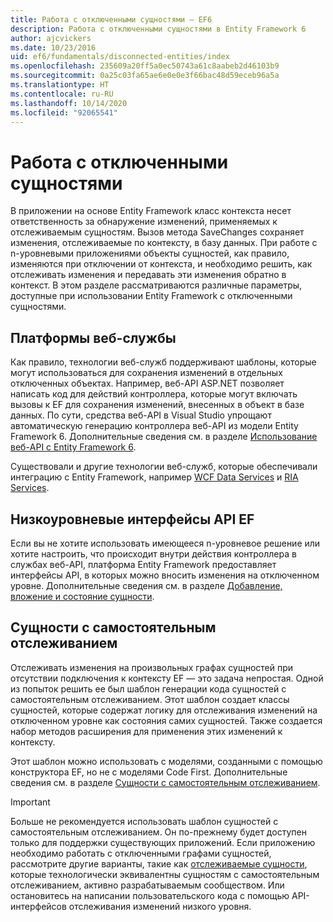 ```yaml
---
title: Работа с отключенными сущностями — EF6
description: Работа с отключенными сущностями в Entity Framework 6
author: ajcvickers
ms.date: 10/23/2016
uid: ef6/fundamentals/disconnected-entities/index
ms.openlocfilehash: 235609a20ff5a0ec50743a61c8aabeb2d46103b9
ms.sourcegitcommit: 0a25c03fa65ae6e0e0e3f66bac48d59eceb96a5a
ms.translationtype: HT
ms.contentlocale: ru-RU
ms.lasthandoff: 10/14/2020
ms.locfileid: "92065541"
---
```

# <a name="working-with-disconnected-entities"></a>Работа с отключенными сущностями

В приложении на основе Entity Framework класс контекста несет ответственность за обнаружение изменений, применяемых к отслеживаемым сущностям. Вызов метода SaveChanges сохраняет изменения, отслеживаемые по контексту, в базу данных. При работе с n-уровневыми приложениями объекты сущностей, как правило, изменяются при отключении от контекста, и необходимо решить, как отслеживать изменения и передавать эти изменения обратно в контекст. В этом разделе рассматриваются различные параметры, доступные при использовании Entity Framework с отключенными сущностями.

## <a name="web-service-frameworks"></a>Платформы веб-службы

Как правило, технологии веб-служб поддерживают шаблоны, которые могут использоваться для сохранения изменений в отдельных отключенных объектах. Например, веб-API ASP.NET позволяет написать код для действий контроллера, которые могут включать вызовы к EF для сохранения изменений, внесенных в объект в базе данных. По сути, средства веб-API в Visual Studio упрощают автоматическую генерацию контроллера веб-API из модели Entity Framework 6. Дополнительные сведения см. в разделе [Использование веб-API с Entity Framework 6](/aspnet/web-api/overview/data/using-web-api-with-entity-framework/).

Существовали и другие технологии веб-служб, которые обеспечивали интеграцию с Entity Framework, например [WCF Data Services](/dotnet/framework/data/wcf/create-a-data-service-using-an-adonet-ef-data-wcf) и [RIA Services](/previous-versions/dotnet/wcf-ria/ee707344(v=vs.91)).

## <a name="low-level-ef-apis"></a>Низкоуровневые интерфейсы API EF

Если вы не хотите использовать имеющееся n-уровневое решение или хотите настроить, что происходит внутри действия контроллера в службах веб-API, платформа Entity Framework предоставляет интерфейсы API, в которых можно вносить изменения на отключенном уровне. Дополнительные сведения см. в разделе [Добавление, вложение и состояние сущности](xref:ef6/saving/change-tracking/entity-state).  

## <a name="self-tracking-entities"></a>Сущности с самостоятельным отслеживанием  

Отслеживать изменения на произвольных графах сущностей при отсутствии подключения к контексту EF — это задача непростая. Одной из попыток решить ее был шаблон генерации кода сущностей с самостоятельным отслеживанием. Этот шаблон создает классы сущностей, которые содержат логику для отслеживания изменений на отключенном уровне как состояния самих сущностей. Также создается набор методов расширения для применения этих изменений к контексту.

Этот шаблон можно использовать с моделями, созданными с помощью конструктора EF, но не с моделями Code First. Дополнительные сведения см. в разделе [Сущности с самостоятельным отслеживанием](xref:ef6/fundamentals/disconnected-entities/self-tracking-entities/index).  

> [!IMPORTANT]
> Больше не рекомендуется использовать шаблон сущностей с самостоятельным отслеживанием. Он по-прежнему будет доступен только для поддержки существующих приложений. Если приложению необходимо работать с отключенными графами сущностей, рассмотрите другие варианты, такие как [отслеживаемые сущности](https://trackableentities.github.io/), которые технологически эквивалентны сущностям с самостоятельным отслеживанием, активно разрабатываемым сообществом. Или остановитесь на написании пользовательского кода с помощью API-интерфейсов отслеживания изменений низкого уровня.
